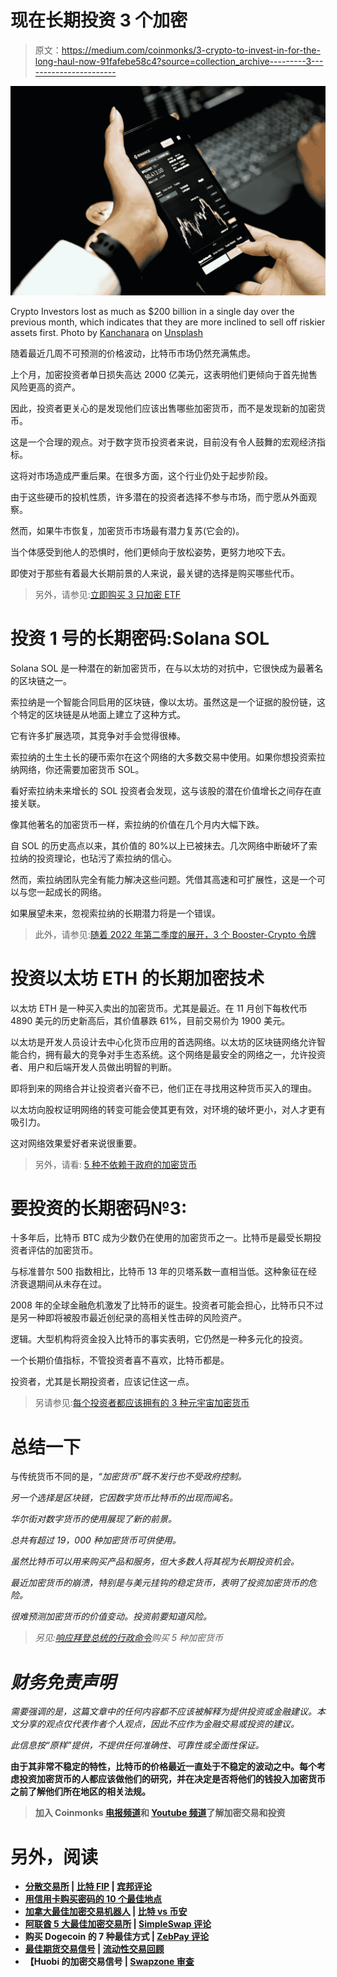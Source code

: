 # 现在长期投资 3 个加密

> 原文：<https://medium.com/coinmonks/3-crypto-to-invest-in-for-the-long-haul-now-91fafebe58c4?source=collection_archive---------3----------------------->

![](img/070b5b210cef52ddf5b45ec61b5392f1.png)

Crypto Investors lost as much as $200 billion in a single day over the previous month, which indicates that they are more inclined to sell off riskier assets first. Photo by [Kanchanara](https://unsplash.com/@kanchanara?utm_source=unsplash&utm_medium=referral&utm_content=creditCopyText) on [Unsplash](https://unsplash.com/s/photos/cryptocurrency?utm_source=unsplash&utm_medium=referral&utm_content=creditCopyText)

随着最近几周不可预测的价格波动，比特币市场仍然充满焦虑。

上个月，加密投资者单日损失高达 2000 亿美元，这表明他们更倾向于首先抛售风险更高的资产。

因此，投资者更关心的是发现他们应该出售哪些加密货币，而不是发现新的加密货币。

这是一个合理的观点。对于数字货币投资者来说，目前没有令人鼓舞的宏观经济指标。

这将对市场造成严重后果。在很多方面，这个行业仍处于起步阶段。

由于这些硬币的投机性质，许多潜在的投资者选择不参与市场，而宁愿从外面观察。

然而，如果牛市恢复，加密货币市场最有潜力复苏(它会的)。

当个体感受到他人的恐惧时，他们更倾向于放松姿势，更努力地咬下去。

即使对于那些有着最大长期前景的人来说，最关键的选择是购买哪些代币。

> 另外，请参见:[立即购买 3 只加密 ETF](https://www.sammaiyaki.com/3-crypto-etfs-to-buy-now-f12126e1e204?source=user_profile---------20----------------------------)

# 投资 1 号的长期密码:Solana SOL

Solana SOL 是一种潜在的新加密货币，在与以太坊的对抗中，它很快成为最著名的区块链之一。

索拉纳是一个智能合同启用的区块链，像以太坊。虽然这是一个证据的股份链，这个特定的区块链是从地面上建立了这种方式。

它有许多扩展选项，其竞争对手会觉得很棒。

索拉纳的土生土长的硬币索尔在这个网络的大多数交易中使用。如果你想投资索拉纳网络，你还需要加密货币 SOL。

看好索拉纳未来增长的 SOL 投资者会发现，这与该股的潜在价值增长之间存在直接关联。

像其他著名的加密货币一样，索拉纳的价值在几个月内大幅下跌。

自 SOL 的历史高点以来，其价值的 80%以上已被抹去。几次网络中断破坏了索拉纳的投资理论，也玷污了索拉纳的信心。

然而，索拉纳团队完全有能力解决这些问题。凭借其高速和可扩展性，这是一个可以与您一起成长的网络。

如果展望未来，忽视索拉纳的长期潜力将是一个错误。

> 此外，请参见:[随着 2022 年第二季度的展开，3 个 Booster-Crypto 令牌](https://www.sammaiyaki.com/3-booster-crypto-tokens-as-second-quarter-of-2022-unfolds-aad231d06bce?source=user_profile---------21----------------------------)

# 投资以太坊 ETH 的长期加密技术

以太坊 ETH 是一种买入卖出的加密货币。尤其是最近。在 11 月创下每枚代币 4890 美元的历史新高后，其价值暴跌 61%，目前交易价为 1900 美元。

以太坊是开发人员设计去中心化货币应用的首选网络。以太坊的区块链网络允许智能合约，拥有最大的竞争对手生态系统。这个网络是最安全的网络之一，允许投资者、用户和后端开发人员做出明智的判断。

即将到来的网络合并让投资者兴奋不已，他们正在寻找用这种货币买入的理由。

以太坊向股权证明网络的转变可能会使其更有效，对环境的破坏更小，对人才更有吸引力。

这对网络效果爱好者来说很重要。

> 另外，请看: [5 种不依赖于政府的加密货币](https://www.sammaiyaki.com/5-cryptocurrencies-to-buy-right-now-that-arent-dependent-on-the-government-ab0ad96f17bf?source=user_profile---------22----------------------------)

# 要投资的长期密码№3:

十多年后，比特币 BTC 成为少数仍在使用的加密货币之一。比特币是最受长期投资者评估的加密货币。

与标准普尔 500 指数相比，比特币 13 年的贝塔系数一直相当低。这种象征在经济衰退期间从未存在过。

2008 年的全球金融危机激发了比特币的诞生。投资者可能会担心，比特币只不过是另一种即将被股市最近创纪录的高相关性击碎的风险资产。

逻辑。大型机构将资金投入比特币的事实表明，它仍然是一种多元化的投资。

一个长期价值指标，不管投资者喜不喜欢，比特币都是。

投资者，尤其是长期投资者，应该记住这一点。

> 另请参见:[每个投资者都应该拥有的 3 种元宇宙加密货币](https://www.sammaiyaki.com/3-metaverse-cryptocurrencies-every-investor-should-own-b32b19998329?source=user_profile---------23----------------------------)

# 总结一下

与传统货币不同的是，*“加密货币”既不发行也不受政府控制。*

*另一个选择是区块链，它因数字货币比特币的出现而闻名。*

*华尔街对数字货币的使用展现了新的前景。*

*总共有超过 19，000 种加密货币可供使用。*

*虽然比特币可以用来购买产品和服务，但大多数人将其视为长期投资机会。*

*最近加密货币的崩溃，特别是与美元挂钩的稳定货币，表明了投资加密货币的危险。*

*很难预测加密货币的价值变动。投资前要知道风险。*

> *另见:[响应拜登总统的行政命令](https://www.sammaiyaki.com/5-cryptocurrencies-to-buy-in-response-to-president-bidens-executive-order-7eb3a3cff60d?source=user_profile---------25----------------------------)购买 5 种加密货币*

# *财务免责声明*

*需要强调的是，这篇文章中的任何内容都不应该被解释为提供投资或金融建议。本文分享的观点仅代表作者个人观点，因此不应作为金融交易或投资的建议。*

*此信息按“原样”*提供，不提供任何准确性、可靠性或全面性保证。**

**由于其非常不稳定的特性，比特币的价格最近一直处于不稳定的波动之中。每个考虑投资加密货币的人都应该做他们的研究，并在决定是否将他们的钱投入加密货币之前了解他们所在地区的相关法规。**

> **加入 Coinmonks [电报频道](https://t.me/coincodecap)和 [Youtube 频道](https://www.youtube.com/c/coinmonks/videos)了解加密交易和投资**

# **另外，阅读**

*   **[分散交易所](https://coincodecap.com/what-are-decentralized-exchanges) | [比特 FIP](https://coincodecap.com/bitbns-fip) | [宾邦评论](https://coincodecap.com/bingbon-review)**
*   **[用信用卡购买密码的 10 个最佳地点](https://coincodecap.com/buy-crypto-with-credit-card)**
*   **[加拿大最佳加密交易机器人](https://coincodecap.com/5-best-crypto-trading-bots-in-canada) | [比特 vs 币安](https://coincodecap.com/bybit-binance-moonxbt)**
*   **[阿联酋 5 大最佳加密交易所](https://coincodecap.com/best-crypto-exchanges-in-uae) | [SimpleSwap 评论](https://coincodecap.com/simpleswap-review)**
*   **购买 Dogecoin 的 7 种最佳方式 | [ZebPay 评论](https://coincodecap.com/zebpay-review)**
*   **[最佳期货交易信号](https://coincodecap.com/futures-trading-signals) | [流动性交易回顾](https://coincodecap.com/liquid-exchange-review)**
*   **【Huobi 的加密交易信号 | [Swapzone 审查](/coinmonks/swapzone-review-crypto-exchange-data-aggregator-e0ad78e55ed7)**